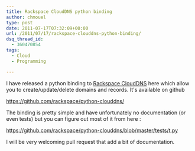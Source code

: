 ```yaml
---
title: Rackspace CloudDNS python binding
author: chmouel
type: post
date: 2011-07-17T07:32:09+00:00
url: /2011/07/17/rackspace-clouddns-python-binding/
dsq_thread_id:
  - 360470854
tags:
  - Cloud
  - Programming

---
```

I have released a python binding to <a href="http://www.rackspace.com/cloud/cloud_hosting_products/dns/" title="DNSaas" target="_blank">Rackspace CloudDNS</a> here which allow you to create/update/delete domains and records. It's available on github

<a href="https://github.com/rackspace/python-clouddns/" target="_blank">https://github.com/rackspace/python-clouddns/</a>

The binding is pretty simple and have unfortunately no documentation (or even tests) but you can figure out most of it from here :

<a href="https://github.com/rackspace/python-clouddns/blob/master/tests/t.py" target="_blank">https://github.com/rackspace/python-clouddns/blob/master/tests/t.py</a>

I will be very welcoming pull request that add a bit of documentation.